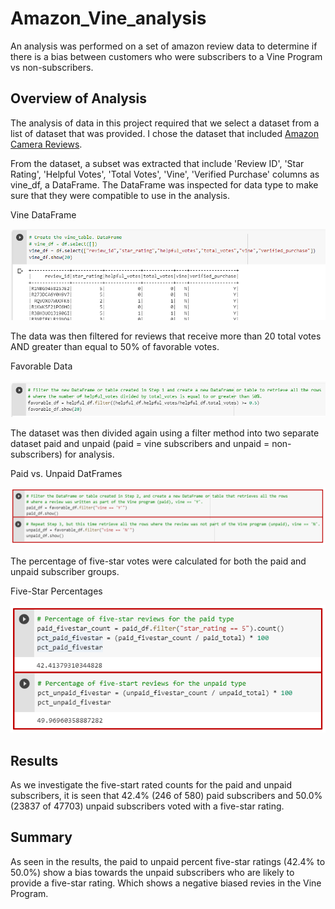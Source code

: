 # Amazon_Vine_analysis
An analysis was performed on a set of amazon review data to determine if there is a bias between customers who were subscribers to a Vine Program vs non-subscribers.

## Overview of Analysis
The analysis of data in this project required that we select a dataset from a list of dataset that was provided. I chose the dataset that included [Amazon Camera Reviews](https://s3.amazonaws.com/amazon-reviews-pds/tsv/amazon_reviews_us_Camera_v1_00.tsv.gz).

From the dataset, a subset was extracted that include 'Review ID', 'Star Rating', 'Helpful Votes', 'Total Votes', 'Vine', 'Verified Purchase' columns as vine_df, a DataFrame. The DataFrame was inspected for data type to make sure that they were compatible to use in the analysis.

Vine DataFrame

![Vine DataFrame](images/vine_df.PNG)

The data was then filtered for reviews that receive more than 20 total votes AND greater than equal to 50% of favorable votes.

Favorable Data

![Favorable Data](images/pct50_favorable.PNG)

The dataset was then divided again using a filter method into two separate dataset paid and unpaid (paid = vine subscribers and unpaid = non-subscribers) for analysis.

Paid vs. Unpaid DatFrames

![Paid vs Unpaid DataFrames](images/paid_unpaid_df.PNG)

The percentage of five-star votes were calculated for both the paid and unpaid subscriber groups.

Five-Star Percentages

![Favorable Percentages](images/pct_favor_pd_unpaid.PNG)

## Results
As we investigate the five-start rated counts for the paid and unpaid subscribers, it is seen that 42.4% (246 of 580) paid subscribers and 50.0% (23837 of 47703) unpaid subscribers voted with a five-star rating.

## Summary
As seen in the results, the paid to unpaid percent five-star ratings (42.4% to 50.0%) show a bias towards the unpaid subscribers who are likely to provide a five-star rating. Which shows a negative biased revies in the Vine Program.